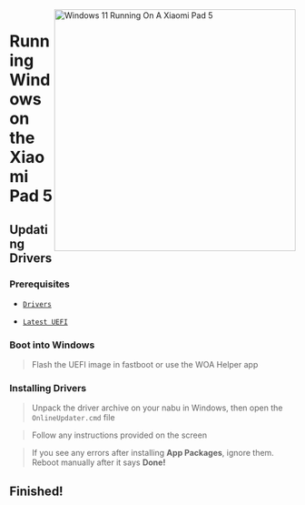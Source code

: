 <img align="right" src="https://raw.githubusercontent.com/erdilS/Port-Windows-11-Xiaomi-Pad-5/main/nabu.png" width="425" alt="Windows 11 Running On A Xiaomi Pad 5">

# Running Windows on the Xiaomi Pad 5

## Updating Drivers

### Prerequisites
- [```Drivers```](https://github.com/erdilS/Port-Windows-11-Xiaomi-Pad-5/releases/tag/Drivers)

- [```Latest UEFI```](https://github.com/erdilS/Port-Windows-11-Xiaomi-Pad-5/releases/tag/UEFI)

### Boot into Windows
> Flash the UEFI image in fastboot or use the WOA Helper app

### Installing Drivers
> Unpack the driver archive on your nabu in Windows, then open the `OnlineUpdater.cmd` file

> Follow any instructions provided on the screen

> If you see any errors after installing **App Packages**, ignore them. Reboot manually after it says **Done!**

## Finished!









